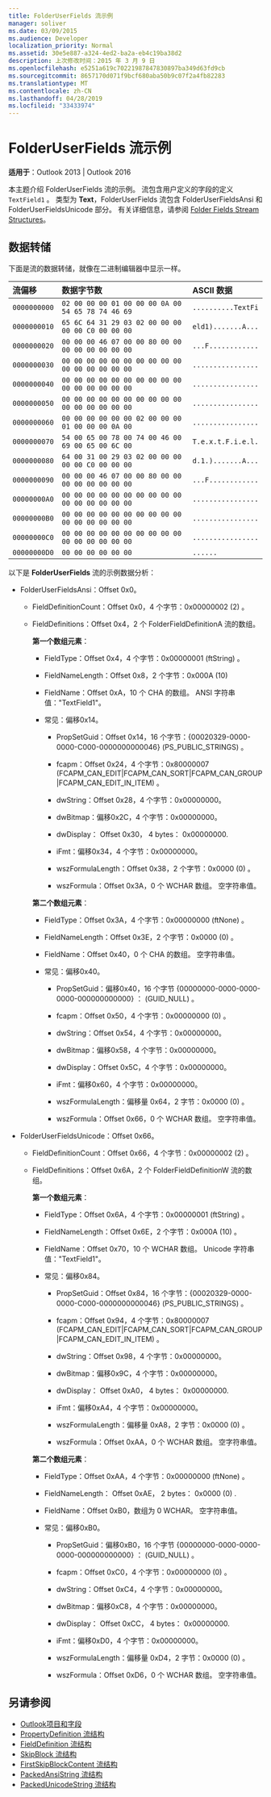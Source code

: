 ```yaml
---
title: FolderUserFields 流示例
manager: soliver
ms.date: 03/09/2015
ms.audience: Developer
localization_priority: Normal
ms.assetid: 30e5e887-a324-4ed2-ba2a-eb4c19ba38d2
description: 上次修改时间：2015 年 3 月 9 日
ms.openlocfilehash: e5251a619c70221987847830897ba349d63fd9cb
ms.sourcegitcommit: 8657170d071f9bcf680aba50b9c07f2a4fb82283
ms.translationtype: MT
ms.contentlocale: zh-CN
ms.lasthandoff: 04/28/2019
ms.locfileid: "33433974"
---
```

# <a name="folderuserfields-stream-sample"></a>FolderUserFields 流示例

**适用于**：Outlook 2013 | Outlook 2016 
  
本主题介绍 FolderUserFields 流的示例。 流包含用户定义的字段的定义  `TextField1` 。 类型为 **Text**，FolderUserFields 流包含 FolderUserFieldsAnsi 和 FolderUserFieldsUnicode 部分。 有关详细信息，请参阅 [Folder Fields Stream Structures](folder-fields-stream-structures.md)。
  
## <a name="data-dump"></a>数据转储

下面是流的数据转储，就像在二进制编辑器中显示一样。
  
|流偏移|数据字节数|ASCII 数据|
|:-----|:-----|:-----|
| `0000000000` <br/> | `02 00 00 00 01 00 00 00 0A 00 54 65 78 74 46 69` <br/> | `..........TextFi` <br/> |
| `0000000010` <br/> | `65 6C 64 31 29 03 02 00 00 00 00 00 C0 00 00 00` <br/> | `eld1).......A...` <br/> |
| `0000000020` <br/> | `00 00 00 46 07 00 00 80 00 00 00 00 00 00 00 00` <br/> | `...F............` <br/> |
| `0000000030` <br/> | `00 00 00 00 00 00 00 00 00 00 00 00 00 00 00 00` <br/> | `................` <br/> |
| `0000000040` <br/> | `00 00 00 00 00 00 00 00 00 00 00 00 00 00 00 00` <br/> | `................` <br/> |
| `0000000050` <br/> | `00 00 00 00 00 00 00 00 00 00 00 00 00 00 00 00` <br/> | `................` <br/> |
| `0000000060` <br/> | `00 00 00 00 00 00 02 00 00 00 01 00 00 00 0A 00` <br/> | `................` <br/> |
| `0000000070` <br/> | `54 00 65 00 78 00 74 00 46 00 69 00 65 00 6C 00` <br/> | `T.e.x.t.F.i.e.l.` <br/> |
| `0000000080` <br/> | `64 00 31 00 29 03 02 00 00 00 00 00 C0 00 00 00` <br/> | `d.1.).......A...` <br/> |
| `0000000090` <br/> | `00 00 00 46 07 00 00 80 00 00 00 00 00 00 00 00` <br/> | `...F............` <br/> |
| `00000000A0` <br/> | `00 00 00 00 00 00 00 00 00 00 00 00 00 00 00 00` <br/> | `................` <br/> |
| `00000000B0` <br/> | `00 00 00 00 00 00 00 00 00 00 00 00 00 00 00 00` <br/> | `................` <br/> |
| `00000000C0` <br/> | `00 00 00 00 00 00 00 00 00 00 00 00 00 00 00 00` <br/> | `................` <br/> |
| `00000000D0` <br/> | `00 00 00 00 00 00` <br/> | `......` <br/> |
   

以下是 **FolderUserFields** 流的示例数据分析：
  
- FolderUserFieldsAnsi：Offset 0x0。
    
  - FieldDefinitionCount：Offset 0x0，4 个字节：0x00000002 (2) 。
    
  - FieldDefinitions：Offset 0x4，2 个 FolderFieldDefinitionA 流的数组。
    
    **第一个数组元素**：
    
    - FieldType：Offset 0x4，4 个字节：0x00000001 (ftString) 。
      
    - FieldNameLength：Offset 0x8，2 个字节：0x000A (10) 
      
    - FieldName：Offset 0xA，10 个 CHA 的数组。 ANSI 字符串值："TextField1"。
      
    - 常见：偏移0x14。
    
      - PropSetGuid：Offset 0x14，16 个字节：{00020329-0000-0000-C000-0000000000046} (PS_PUBLIC_STRINGS) 。
        
      - fcapm：Offset 0x24，4 个字节：0x80000007 (FCAPM_CAN_EDIT|FCAPM_CAN_SORT|FCAPM_CAN_GROUP|FCAPM_CAN_EDIT_IN_ITEM) 。
        
      - dwString：Offset 0x28，4 个字节：0x00000000。
        
      - dwBitmap：偏移0x2C，4 个字节：0x00000000。
        
      - dwDisplay： Offset 0x30， 4 bytes： 0x00000000.
        
      - iFmt：偏移0x34，4 个字节：0x00000000。
        
      - wszFormulaLength：Offset 0x38，2 个字节：0x0000 (0) 。
        
      - wszFormula：Offset 0x3A，0 个 WCHAR 数组。 空字符串值。
    
    **第二个数组元素**：
    
    - FieldType：Offset 0x3A，4 个字节：0x00000000 (ftNone) 。
      
    - FieldNameLength：Offset 0x3E，2 个字节：0x0000 (0) 。
      
    - FieldName：Offset 0x40，0 个 CHA 的数组。 空字符串值。
      
    - 常见：偏移0x40。
    
      - PropSetGuid：偏移0x40，16 个字节 {00000000-0000-0000-0000-000000000000} ： (GUID_NULL) 。
        
      - fcapm：Offset 0x50，4 个字节：0x00000000 (0) 。
        
      - dwString：Offset 0x54，4 个字节：0x00000000。
        
      - dwBitmap：偏移0x58，4 个字节：0x00000000。
        
      - dwDisplay：Offset 0x5C，4 个字节：0x00000000。
        
      - iFmt：偏移0x60，4 个字节：0x00000000。
        
      - wszFormulaLength：偏移量 0x64，2 字节：0x0000 (0) 。
        
      - wszFormula：Offset 0x66，0 个 WCHAR 数组。 空字符串值。
    
- FolderUserFieldsUnicode：Offset 0x66。
    
  - FieldDefinitionCount：Offset 0x66，4 个字节：0x00000002 (2) 。
    
  - FieldDefinitions：Offset 0x6A，2 个 FolderFieldDefinitionW 流的数组。
    
    **第一个数组元素**：
    
    - FieldType：Offset 0x6A，4 个字节：0x00000001 (ftString) 。
      
    - FieldNameLength：Offset 0x6E，2 个字节：0x000A (10) 。
      
    - FieldName：Offset 0x70，10 个 WCHAR 数组。 Unicode 字符串值："TextField1"。
      
    - 常见：偏移0x84。
    
      - PropSetGuid：Offset 0x84，16 个字节：{00020329-0000-0000-C000-0000000000046} (PS_PUBLIC_STRINGS) 。
        
      - fcapm：Offset 0x94，4 个字节：0x80000007 (FCAPM_CAN_EDIT|FCAPM_CAN_SORT|FCAPM_CAN_GROUP|FCAPM_CAN_EDIT_IN_ITEM) 。
        
      - dwString：Offset 0x98，4 个字节：0x00000000。
        
      - dwBitmap：偏移0x9C，4 个字节：0x00000000。
        
      - dwDisplay： Offset 0xA0， 4 bytes： 0x00000000.
        
      - iFmt：偏移0xA4，4 个字节：0x00000000。
        
      - wszFormulaLength：偏移量 0xA8，2 字节：0x0000 (0) 。
        
      - wszFormula：Offset 0xAA，0 个 WCHAR 数组。 空字符串值。
    
    **第二个数组元素**：
    
    - FieldType：Offset 0xAA，4 个字节：0x00000000 (ftNone) 。
      
    - FieldNameLength： Offset 0xAE， 2 bytes： 0x0000 (0) .
      
    - FieldName：Offset 0xB0，数组为 0 WCHAR。 空字符串值。
      
    - 常见：偏移0xB0。
    
      - PropSetGuid：偏移0xB0，16 个字节 {00000000-0000-0000-0000-000000000000} ： (GUID_NULL) 。
        
      - fcapm：Offset 0xC0，4 个字节：0x00000000 (0) 。
        
      - dwString：Offset 0xC4，4 个字节：0x00000000。
        
      - dwBitmap：偏移0xC8，4 个字节：0x00000000。
        
      - dwDisplay： Offset 0xCC， 4 bytes： 0x00000000.
        
      - iFmt：偏移0xD0，4 个字节：0x00000000。
        
      - wszFormulaLength：偏移量 0xD4，2 字节：0x0000 (0) 。
        
      - wszFormula：Offset 0xD6，0 个 WCHAR 数组。 空字符串值。
    
## <a name="see-also"></a>另请参阅

- [Outlook项目和字段](outlook-items-and-fields.md)
- [PropertyDefinition 流结构](propertydefinition-stream-structure.md)
- [FieldDefinition 流结构](fielddefinition-stream-structure.md)
- [SkipBlock 流结构](skipblock-stream-structure.md)
- [FirstSkipBlockContent 流结构](firstskipblockcontent-stream-structure.md)
- [PackedAnsiString 流结构](packedansistring-stream-structure.md)
- [PackedUnicodeString 流结构](packedunicodestring-stream-structure.md)


